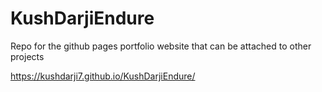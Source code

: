 # KushDarjiEndure
Repo for the github pages portfolio website that can be attached to other projects

https://kushdarji7.github.io/KushDarjiEndure/